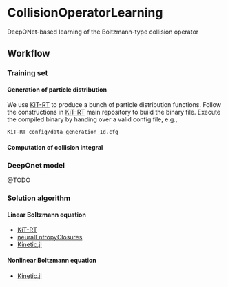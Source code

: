 # CollisionOperatorLearning

DeepONet-based learning of the Boltzmann-type collision operator

## Workflow

### Training set

#### Generation of particle distribution

We use [KiT-RT](https://github.com/CSMMLab/KiT-RT) to produce a bunch of particle distribution functions.
Follow the constructions in [KiT-RT](https://github.com/CSMMLab/KiT-RT) main repository to build the binary file.
Execute the compiled binary by handing over a valid config file, e.g.,

```
KiT-RT config/data_generation_1d.cfg
```

#### Computation of collision integral



### DeepOnet model

@TODO

### Solution algorithm

#### Linear Boltzmann equation

- [KiT-RT](https://github.com/CSMMLab/KiT-RT)
- [neuralEntropyClosures](https://github.com/ScSteffen/neuralEntropyClosures)
- [Kinetic.jl](https://github.com/vavrines/Kinetic.jl)

#### Nonlinear Boltzmann equation

- [Kinetic.jl](https://github.com/vavrines/Kinetic.jl)